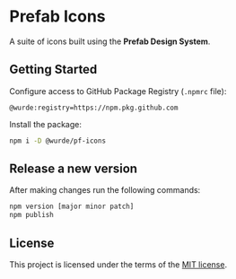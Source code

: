 # Prefab Icons

A suite of icons built using the **Prefab Design System**.

## Getting Started

Configure access to GitHub Package Registry (`.npmrc` file):

```
@wurde:registry=https://npm.pkg.github.com
```

Install the package:

```bash
npm i -D @wurde/pf-icons
```

## Release a new version

After making changes run the following commands:

```bash
npm version [major minor patch]
npm publish
```

## License

This project is licensed under the terms of the [MIT license](/LICENSE).
